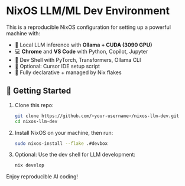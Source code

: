 # NixOS LLM/ML Dev Environment

This is a reproducible NixOS configuration for setting up a powerful machine with:

- 🧠 Local LLM inference with **Ollama + CUDA (3090 GPU)**
- 💻 **Chrome** and **VS Code** with Python, Copilot, Jupyter
- 🧪 Dev Shell with PyTorch, Transformers, Ollama CLI
- 🧠 Optional: Cursor IDE setup script
- 🧠 Fully declarative + managed by Nix flakes

## 🧰 Getting Started

1. Clone this repo:
   ```bash
   git clone https://github.com/<your-username>/nixos-llm-dev.git
   cd nixos-llm-dev
   ```

2. Install NixOS on your machine, then run:
   ```bash
   sudo nixos-install --flake .#devbox
   ```

3. Optional: Use the dev shell for LLM development:
   ```bash
   nix develop
   ```

Enjoy reproducible AI coding!
